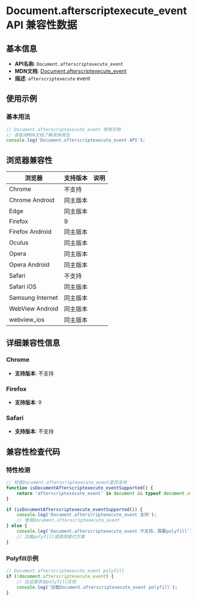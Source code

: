 # Document.afterscriptexecute_event API 兼容性数据

## 基本信息

- **API名称**: `Document.afterscriptexecute_event`
- **MDN文档**: [Document.afterscriptexecute_event](https://developer.mozilla.org/docs/Web/API/Document/afterscriptexecute_event)
- **描述**: `afterscriptexecute` event

## 使用示例

### 基本用法

```javascript
// Document.afterscriptexecute_event 使用示例
// 请查阅MDN文档了解具体用法
console.log('Document.afterscriptexecute_event API');
```

## 浏览器兼容性

| 浏览器 | 支持版本 | 说明 |
|--------|----------|------|
| Chrome | 不支持 |  |
| Chrome Android | 同主版本 |  |
| Edge | 同主版本 |  |
| Firefox | 9 |  |
| Firefox Android | 同主版本 |  |
| Oculus | 同主版本 |  |
| Opera | 同主版本 |  |
| Opera Android | 同主版本 |  |
| Safari | 不支持 |  |
| Safari iOS | 同主版本 |  |
| Samsung Internet | 同主版本 |  |
| WebView Android | 同主版本 |  |
| webview_ios | 同主版本 |  |

## 详细兼容性信息

### Chrome

- **支持版本**: 不支持

### Firefox

- **支持版本**: 9

### Safari

- **支持版本**: 不支持

## 兼容性检查代码

### 特性检测

```javascript
// 检查Document.afterscriptexecute_event是否支持
function isDocumentAfterscriptexecute_eventSupported() {
    return 'afterscriptexecute_event' in document && typeof document.afterscriptexecute_event === 'function';
}

if (isDocumentAfterscriptexecute_eventSupported()) {
    console.log('Document.afterscriptexecute_event 支持');
    // 使用Document.afterscriptexecute_event
} else {
    console.log('Document.afterscriptexecute_event 不支持，需要polyfill');
    // 加载polyfill或使用替代方案
}
```

### Polyfill示例

```javascript
// Document.afterscriptexecute_event polyfill
if (!document.afterscriptexecute_event) {
    // 在这里添加polyfill实现
    console.log('加载Document.afterscriptexecute_event polyfill');
}
```

